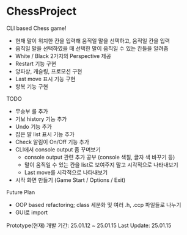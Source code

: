 # ChessProject

CLI based Chess game!


- 현재 말이 위치한 칸을 입력해 움직일 말을 선택하고, 움직일 칸을 입력
- 움직일 말을 선택하였을 때 선택한 말이 움직일 수 있는 칸들을 알려줌
- White / Black 2가지의 Perspective 제공
- Restart 기능 구현
- 앙파상, 캐슬링, 프로모션 구현
- Last move 표시 기능 구현
- 항복 기능 구현


TODO
- 무승부 룰 추가
- 기보 history 기능 추가
- Undo 기능 추가
- 잡은 말 list 표시 기능 추가
- Check 알림이 On/Off 기능 추가
- CLI에서 console output 좀 꾸며보기
  - console output 관련 추가 공부 (console 색칠, 글자 색 바꾸기 등)
  - 말이 움직일 수 있는 칸을 list로 보여주지 말고 시각적으로 나타내보기
  - Last move를 시각적으로 나타내보기
- 시작 화면 만들기 (Game Start / Options / Exit)


Future Plan
- OOP based refactoring; class 세분화 및 여러 .h, .ccp 파일들로 나누기
- GUI로 import


Prototype(현재) 개발 기간: 25.01.12 ~ 25.01.15
Last Update: 25.01.15
